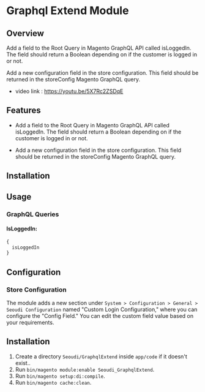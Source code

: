 # Graphql Extend Module

## Overview

Add a field to the Root Query in Magento GraphQL API called isLoggedIn. The field should return a Boolean depending on if the customer is logged in or not.

Add a new configuration field in the store configuration. This field should be returned in the storeConfig Magento GraphQL query.

- video link : https://youtu.be/5X7Rc2ZSDqE
## Features

- Add a field to the Root Query in Magento GraphQL API called isLoggedIn. The field should return a Boolean depending on if the customer is logged in or not.

- Add a new configuration field in the store configuration. This field should be returned in the storeConfig Magento GraphQL query.


## Installation


## Usage

### GraphQL Queries

#### IsLoggedIn:

```graphql
{
  isLoggedIn
}
```
## Configuration

### Store Configuration

The module adds a new section under `System > Configuration > General > Seoudi Configuration` named "Custom Login Configuration," where you can configure the "Config Field." You can edit the custom field value based on your requirements.
## Installation

1. Create a directory `Seoudi/GraphqlExtend` inside `app/code` if it doesn't exist..
3. Run  `bin/magento module:enable Seoudi_GraphqlExtend`.
4. Run `bin/magento setup:di:compile`.
5. Run `bin/magento cache:clean`.
